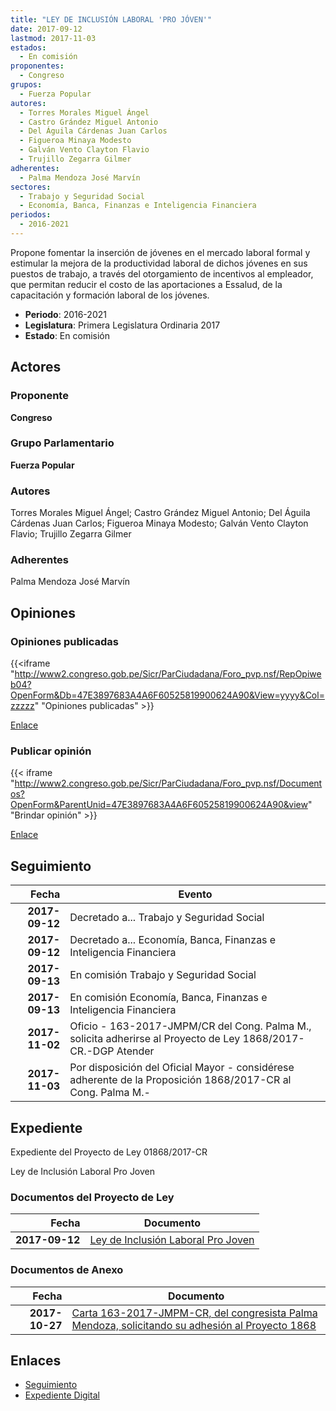 ```yaml
---
title: "LEY DE INCLUSIÓN LABORAL 'PRO JÓVEN'"
date: 2017-09-12
lastmod: 2017-11-03
estados: 
  - En comisión
proponentes: 
  - Congreso
grupos: 
  - Fuerza Popular
autores: 
  - Torres Morales Miguel Ángel
  - Castro Grández Miguel Antonio
  - Del Águila Cárdenas Juan Carlos
  - Figueroa Minaya Modesto
  - Galván Vento Clayton Flavio
  - Trujillo Zegarra Gilmer
adherentes: 
  - Palma Mendoza José Marvín
sectores: 
  - Trabajo y Seguridad Social
  - Economía, Banca, Finanzas e Inteligencia Financiera
periodos: 
  - 2016-2021
---
```


Propone fomentar la inserción de jóvenes en el mercado laboral formal y estimular la mejora de la productividad laboral de dichos jóvenes en sus puestos de trabajo, a través del otorgamiento de incentivos al empleador, que permitan reducir el costo de las aportaciones a Essalud, de la capacitación y formación laboral de los jóvenes.

- **Periodo**: 2016-2021
- **Legislatura**: Primera Legislatura Ordinaria 2017
- **Estado**: En comisión

## Actores

### Proponente

**Congreso**

### Grupo Parlamentario

**Fuerza Popular**

### Autores

Torres Morales Miguel Ángel; Castro Grández Miguel Antonio; Del Águila Cárdenas Juan Carlos; Figueroa Minaya Modesto; Galván Vento Clayton Flavio; Trujillo Zegarra Gilmer

### Adherentes

Palma Mendoza José Marvín


## Opiniones

### Opiniones publicadas

{{<iframe "http://www2.congreso.gob.pe/Sicr/ParCiudadana/Foro_pvp.nsf/RepOpiweb04?OpenForm&Db=47E3897683A4A6F60525819900624A90&View=yyyy&Col=zzzzz" "Opiniones publicadas" >}}

[Enlace](http://www2.congreso.gob.pe/Sicr/ParCiudadana/Foro_pvp.nsf/RepOpiweb04?OpenForm&Db=47E3897683A4A6F60525819900624A90&View=yyyy&Col=zzzzz)
### Publicar opinión

{{< iframe "http://www2.congreso.gob.pe/Sicr/ParCiudadana/Foro_pvp.nsf/Documentos?OpenForm&ParentUnid=47E3897683A4A6F60525819900624A90&view" "Brindar opinión" >}}

[Enlace](http://www2.congreso.gob.pe/Sicr/ParCiudadana/Foro_pvp.nsf/Documentos?OpenForm&ParentUnid=47E3897683A4A6F60525819900624A90&view)

## Seguimiento

| Fecha | Evento |
|------:|--------|
| **2017-09-12** | Decretado a... Trabajo y Seguridad Social|
| **2017-09-12** | Decretado a... Economía, Banca, Finanzas e Inteligencia Financiera|
| **2017-09-13** | En comisión Trabajo y Seguridad Social|
| **2017-09-13** | En comisión Economía, Banca, Finanzas e Inteligencia Financiera|
| **2017-11-02** | Oficio - 163-2017-JMPM/CR del Cong. Palma M., solicita adherirse al Proyecto de Ley 1868/2017-CR.-DGP Atender|
| **2017-11-03** | Por disposición del Oficial Mayor - considérese adherente de la Proposición 1868/2017-CR al Cong. Palma M.-|


## Expediente

Expediente del Proyecto de Ley 01868/2017-CR

Ley de Inclusión Laboral Pro Joven


### Documentos del Proyecto de Ley

| Fecha | Documento |
|------:|--------|
| **2017-09-12** | [Ley de Inclusión Laboral Pro Joven](http://www.leyes.congreso.gob.pe/Documentos/2016_2021/Proyectos_de_Ley_y_de_Resoluciones_Legislativas/PL0186820170912..pdf) |

### Documentos de Anexo

| Fecha | Documento |
|------:|--------|
| **2017-10-27** | [Carta 163-2017-JMPM-CR, del congresista Palma Mendoza, solicitando su adhesión al Proyecto 1868](http://www.leyes.congreso.gob.pe/Documentos/2016_2021/Oficios/Congresistas/CARTA-163-2017-JMPM-CR.pdf) |

## Enlaces 

- [Seguimiento](http://www2.congreso.gob.pe/Sicr/TraDocEstProc/CLProLey2016.nsf/f7fff46988ca05b1052578e100829cc7/478638377d919f0705258199006ae461?OpenDocument)
- [Expediente Digital](http://www2.congreso.gob.pe/Sicr/TraDocEstProc/CLProLey2016.nsf/f7fff46988ca05b1052578e100829cc7/478638377d919f0705258199006ae461?OpenDocument&Click=05257FB7005EB655.eb71d0cf91d8294e05256cdf006b5706/$Body/0.1C6C)

